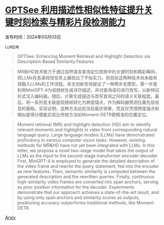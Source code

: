 # [GPTSee 利用描述性相似性特征提升关键时刻检索与精彩片段检测能力](https://arxiv.org/abs/2403.01437)

发布时间：2024年03月03日

`LLM应用`

> GPTSee: Enhancing Moment Retrieval and Highlight Detection via Description-Based Similarity Features

> MR和HD技术致力于通过自然语言查询定位视频中的关键时刻和精彩瞬间，而LLMs在各类视觉任务上展现出了不俗实力。但目前这两种技术尚未能有效融入LLMs的工作流程。本文创新性地提出了一种两步走模型，第一步是利用MiniGPT-4为视频帧生成详尽描述，并对查询语句进行改写，以新特征形式注入编码器。随后，计算生成描述与改写查询之间的语义关联程度。最后，将一系列高关联度视频帧转化为跨度锚点，作为解码器预测位置先验信息的基础。实验证明，这种方法达到当前最优效果，而且仅凭借跨度锚点和相似度得分便能实现比传统方法如Moment-DETR更精准的位置定位。

> Moment retrieval (MR) and highlight detection (HD) aim to identify relevant moments and highlights in video from corresponding natural language query. Large language models (LLMs) have demonstrated proficiency in various computer vision tasks. However, existing methods for MR\&HD have not yet been integrated with LLMs. In this letter, we propose a novel two-stage model that takes the output of LLMs as the input to the second-stage transformer encoder-decoder. First, MiniGPT-4 is employed to generate the detailed description of the video frame and rewrite the query statement, fed into the encoder as new features. Then, semantic similarity is computed between the generated description and the rewritten queries. Finally, continuous high-similarity video frames are converted into span anchors, serving as prior position information for the decoder. Experiments demonstrate that our approach achieves a state-of-the-art result, and by using only span anchors and similarity scores as outputs, positioning accuracy outperforms traditional methods, like Moment-DETR.

[Arxiv](https://arxiv.org/abs/2403.01437)